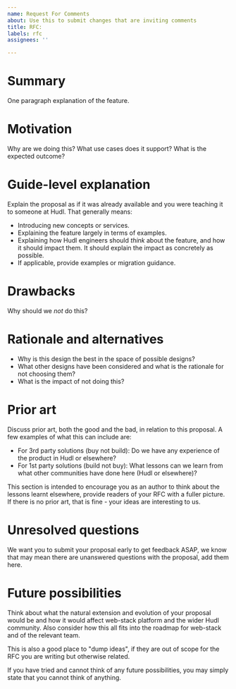 ```yaml
---
name: Request For Comments
about: Use this to submit changes that are inviting comments
title: RFC: 
labels: rfc
assignees: ''

---
```


# Summary
[summary]: #summary

One paragraph explanation of the feature.

# Motivation
[motivation]: #motivation

Why are we doing this? What use cases does it support? What is the expected outcome?

# Guide-level explanation
[guide-level-explanation]: #guide-level-explanation

Explain the proposal as if it was already available and you were teaching it to someone at Hudl. That generally means:

- Introducing new concepts or services.
- Explaining the feature largely in terms of examples.
- Explaining how Hudl engineers should *think* about the feature, and how it should impact them. It should explain the impact as concretely as possible.
- If applicable, provide examples or migration guidance.

# Drawbacks
[drawbacks]: #drawbacks

Why should we *not* do this?

# Rationale and alternatives
[rationale-and-alternatives]: #rationale-and-alternatives

- Why is this design the best in the space of possible designs?
- What other designs have been considered and what is the rationale for not choosing them?
- What is the impact of not doing this?

# Prior art
[prior-art]: #prior-art

Discuss prior art, both the good and the bad, in relation to this proposal.
A few examples of what this can include are:

- For 3rd party solutions (buy not build): Do we have any experience of the product in Hudl or elsewhere?
- For 1st party solutions (build not buy): What lessons can we learn from what other communities have done here (Hudl or elsewhere)?

This section is intended to encourage you as an author to think about the lessons learnt elsewhere, provide readers of your RFC with a fuller picture.
If there is no prior art, that is fine - your ideas are interesting to us.

# Unresolved questions
[unresolved-questions]: #unresolved-questions

We want you to submit your proposal early to get feedback ASAP, we know that may mean there are unanswered questions with the proposal, add them here.

# Future possibilities
[future-possibilities]: #future-possibilities

Think about what the natural extension and evolution of your proposal would
be and how it would affect web-stack platform and the wider Hudl community.
Also consider how this all fits into the roadmap for web-stack
and of the relevant team.

This is also a good place to "dump ideas", if they are out of scope for the
RFC you are writing but otherwise related.

If you have tried and cannot think of any future possibilities,
you may simply state that you cannot think of anything.
